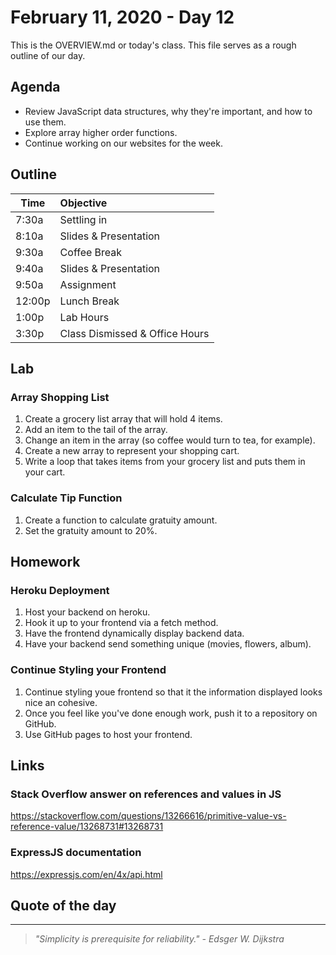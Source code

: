 # February 11, 2020 - Day 12 

This is the OVERVIEW.md or today's class. This file serves as a rough outline of our day. 

## Agenda

- Review JavaScript data structures, why they're important, and how to use them.
- Explore array higher order functions. 
- Continue working on our websites for the week. 


## Outline

| Time   | Objective                        |
| -------|:---------------------------------|
| 7:30a  | Settling in                      |
| 8:10a  | Slides & Presentation            |
| 9:30a  | Coffee Break                     |
| 9:40a  | Slides & Presentation            |
| 9:50a  | Assignment                       |
| 12:00p | Lunch Break                      |
| 1:00p  | Lab Hours                        |
| 3:30p  | Class Dismissed & Office Hours   |


## Lab

### Array Shopping List

1. Create a grocery list array that will hold 4 items. 
2. Add an item to the tail of the array. 
3. Change an item in the array (so coffee would turn to tea, for example).
4. Create a new array to represent your shopping cart. 
5. Write a loop that takes items from your grocery list and puts them in your cart. 

### Calculate Tip Function

1. Create a function to calculate gratuity amount.
2. Set the gratuity amount to 20%. 


## Homework

### Heroku Deployment

1. Host your backend on heroku.
2. Hook it up to your frontend via a fetch method. 
3. Have the frontend dynamically display backend data. 
4. Have your backend send something unique (movies, flowers, album).


### Continue Styling your Frontend 

1. Continue styling youe frontend so that it the information displayed looks nice an cohesive.
2. Once you feel like you've done enough work, push it to a repository on GitHub.
3. Use GitHub pages to host your frontend. 

## Links 

### Stack Overflow answer on references and values in JS

https://stackoverflow.com/questions/13266616/primitive-value-vs-reference-value/13268731#13268731


### ExpressJS documentation

https://expressjs.com/en/4x/api.html


## Quote of the day
---
>*"Simplicity is prerequisite for reliability." - Edsger W. Dijkstra*

